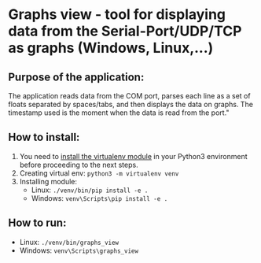 # Graphs view - tool for displaying data from the Serial-Port/UDP/TCP as graphs (Windows, Linux,...)

## Purpose of the application:

The application reads data from the COM port, parses each line as a set of floats separated by spaces/tabs, 
and then displays the data on graphs.
The timestamp used is the moment when the data is read from the port."

## How to install:
1. You need to [install the virtualenv module](https://virtualenv.pypa.io/en/latest/installation.html) in your Python3 environment before proceeding to the next steps.
2. Creating virtual env: `python3 -m virtualenv venv`
3. Installing module:
    * Linux: `./venv/bin/pip install -e .`
    * Windows: `venv\Scripts\pip install -e .`

## How to run:
* Linux: `./venv/bin/graphs_view`
* Windows: `venv\Scripts\graphs_view`
